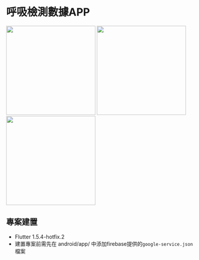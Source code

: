 # 呼吸檢測數據APP

<div>
  <img src="https://i.imgur.com/ECZAw44.png" width="240">
  <img src="https://i.imgur.com/hy6PcXi.png" width="240">
  <img src="https://i.imgur.com/Nd5IJUg.png" width="240">
</div>


## 專案建置
- Flutter 1.5.4-hotfix.2
- 建置專案前需先在 android/app/ 中添加firebase提供的`google-service.json`檔案
